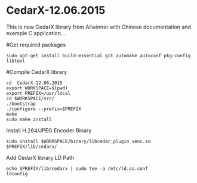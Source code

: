 # CedarX-12.06.2015
This is new CedarX library from Allwinner with Chinese documentation and example C application...

#Get required packages
```
sudo apt-get install build-essential git automake autoconf pkg-config libtool
```

#Compile CedarX library
```
cd  CedarX-12.06.2015
export WORKSPACE=$(pwd)
export PREFIX=/usr/local
cd $WORKSPACE/src/
./bootstrap 
./configure --prefix=$PREFIX
make
sudo make install
```
Install H.264/JPEG Encoder Binary
```
sudo install $WORKSPACE/binary/libcedar_plugin_venc.so $PREFIX/lib/cedarx/
```

Add CedarX library LD Path
```
echo $PREFIX/lib/cedarx | sudo tee -a /etc/ld.so.conf
ldconfig
```

